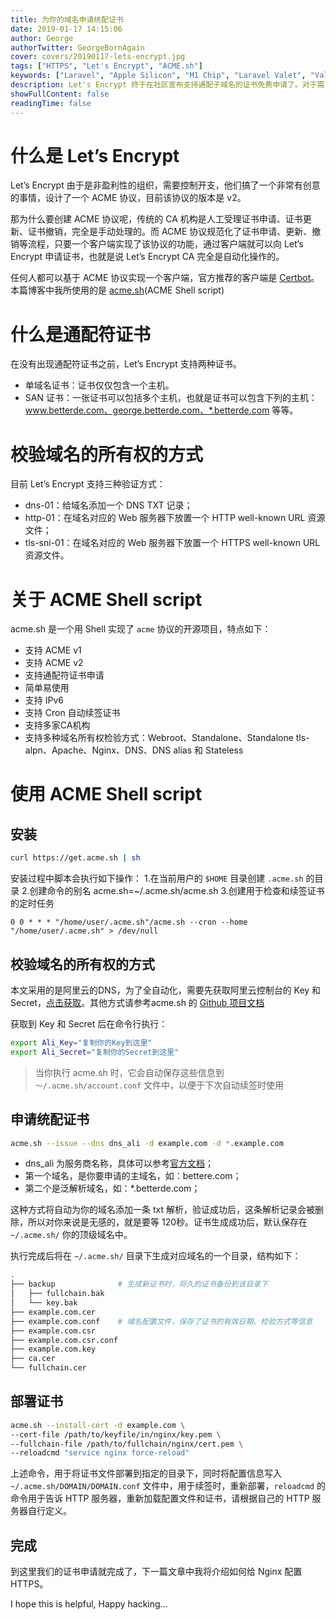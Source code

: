 ```yaml
---
title: 为你的域名申请统配证书
date: 2019-01-17 14:15:06
author: George
authorTwitter: GeorgeBornAgain
cover: covers/20190117-lets-encrypt.jpg
tags: ["HTTPS", "Let's Encrypt", "ACME.sh"]
keywords: ["Laravel", "Apple Silicon", "M1 Chip", "Laravel Valet", "Valet", "PHP 8.1"]
description: Let's Encrypt 终于在社区宣布支持通配子域名的证书免费申请了。对于需要多个子域名证书的个人来说简直就是福音，因为 Let’s Encrypt 是一个 CA 机构，但这个 CA 机构是免费的！也就是说签发证书不需要任何费用。
showFullContent: false
readingTime: false
---
```


# 什么是 Let’s Encrypt
Let’s Encrypt 由于是非盈利性的组织，需要控制开支，他们搞了一个非常有创意的事情，设计了一个 ACME 协议，目前该协议的版本是 v2。

那为什么要创建 ACME 协议呢，传统的 CA 机构是人工受理证书申请、证书更新、证书撤销，完全是手动处理的。而 ACME 协议规范化了证书申请、更新、撤销等流程，只要一个客户端实现了该协议的功能，通过客户端就可以向 Let’s Encrypt 申请证书，也就是说 Let’s Encrypt CA 完全是自动化操作的。

任何人都可以基于 ACME 协议实现一个客户端，官方推荐的客户端是 [Certbot](https://certbot.eff.org/)。本篇博客中我所使用的是 [acme.sh](https://github.com/Neilpang/acme.sh)(ACME Shell script)

# 什么是通配符证书
在没有出现通配符证书之前，Let’s Encrypt 支持两种证书。
* 单域名证书：证书仅仅包含一个主机。
* SAN 证书：一张证书可以包括多个主机，也就是证书可以包含下列的主机：www.betterde.com、george.betterde.com、*.betterde.com 等等。

# 校验域名的所有权的方式
目前 Let’s Encrypt 支持三种验证方式：
* dns-01：给域名添加一个 DNS TXT 记录；
* http-01：在域名对应的 Web 服务器下放置一个 HTTP well-known URL 资源文件；
* tls-sni-01：在域名对应的 Web 服务器下放置一个 HTTPS well-known URL 资源文件。

# 关于 ACME Shell script
acme.sh 是一个用 Shell 实现了 `acme` 协议的开源项目，特点如下：
* 支持 ACME v1
* 支持 ACME v2
* 支持通配符证书申请
* 简单易使用
* 支持 IPv6
* 支持 Cron 自动续签证书
* 支持多家CA机构
* 支持多种域名所有权检验方式：Webroot、Standalone、Standalone tls-alpn、Apache、Nginx、DNS、DNS alias 和 Stateless

# 使用 ACME Shell script

## 安装

```bash
curl https://get.acme.sh | sh
```

安装过程中脚本会执行如下操作：
1.在当前用户的 `$HOME` 目录创建 `.acme.sh` 的目录
2.创建命令的别名 acme.sh=~/.acme.sh/acme.sh
3.创建用于检查和续签证书的定时任务
```
0 0 * * * "/home/user/.acme.sh"/acme.sh --cron --home "/home/user/.acme.sh" > /dev/null
```

## 校验域名的所有权的方式
本文采用的是阿里云的DNS，为了全自动化，需要先获取阿里云控制台的 Key 和 Secret，[点击获取](https://ak-console.aliyun.com/#/accesskey)。其他方式请参考acme.sh 的 [Github 项目文档](https://github.com/Neilpang/acme.sh/blob/master/README.md)

获取到 Key 和 Secret 后在命令行执行：
```bash
export Ali_Key="复制你的Key到这里"
export Ali_Secret="复制你的Secret到这里"
```
> 当你执行 acme.sh 时，它会自动保存这些信息到 `～/.acme.sh/account.conf` 文件中，以便于下次自动续签时使用

## 申请统配证书

```bash
acme.sh --issue --dns dns_ali -d example.com -d *.example.com
```
* dns_ali 为服务商名称，具体可以参考[官方文档](https://github.com/Neilpang/acme.sh/blob/master/dnsapi/README.md)；
* 第一个域名，是你要申请的主域名，如：bettere.com；
* 第二个是泛解析域名，如：*.betterde.com；

这种方式将自动为你的域名添加一条 txt 解析，验证成功后，这条解析记录会被删除，所以对你来说是无感的，就是要等 120秒。证书生成成功后，默认保存在 `~/.acme.sh/` 你的顶级域名中。

执行完成后将在 `~/.acme.sh/` 目录下生成对应域名的一个目录，结构如下：
```bash
.
├── backup              # 生成新证书时，将久的证书备份到该目录下
│   ├── fullchain.bak
│   └── key.bak
├── example.com.cer
├── example.com.conf    # 域名配置文件，保存了证书的有效日期、检验方式等信息
├── example.com.csr
├── example.com.csr.conf
├── example.com.key
├── ca.cer
└── fullchain.cer
```

## 部署证书
```bash
acme.sh --install-cert -d example.com \
--cert-file /path/to/keyfile/in/nginx/key.pem \
--fullchain-file /path/to/fullchain/nginx/cert.pem \
--reloadcmd "service nginx force-reload"
```
上述命令，用于将证书文件部署到指定的目录下，同时将配置信息写入 `~/.acme.sh/DOMAIN/DOMAIN.conf` 文件中，用于续签时，重新部署，`reloadcmd` 的命令用于告诉 HTTP 服务器，重新加载配置文件和证书，请根据自己的 HTTP 服务器自行定义。

## 完成

到这里我们的证书申请就完成了，下一篇文章中我将介绍如何给 Nginx 配置 HTTPS。

I hope this is helpful, Happy hacking...